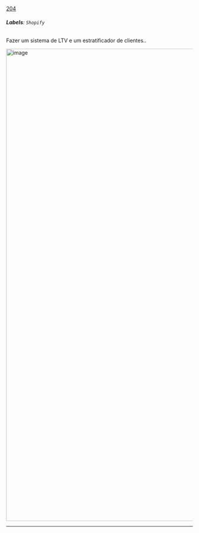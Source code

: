 [204](https://github.com/guilhermeprokisch/ideias/issues/204) 
###### **Labels**: `Shopify`



Fazer um sistema de LTV e um estratificador de clientes..


<img width="1273" alt="image" src="https://user-images.githubusercontent.com/12011070/172938235-d51ed637-832f-4e8c-b8e1-f3cb6cba2941.png">

-------------------------------------------------------------------------------


